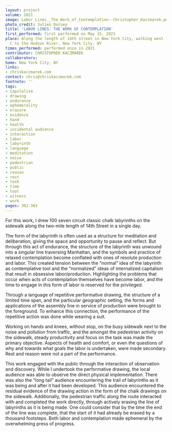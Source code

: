 ```yaml
---
layout: project
volume: 2021
image: Labor_Lines__The_Work_of_Contemplation--Christopher_Kaczmarek.png
photo_credit: Julien Dorsey
title: 'LABOR LINES: THE WORK OF CONTEMPLATION'
first_performed: first performed on May 15, 2021
place: Along the length of 14th street in New York City, walking west from Avenue
  C to the Hudson River, New York City, NY
times_performed: performed once in 2021
contributor: CHRISTOPHER KACZMAREK
collaborators:
home: New York City, NY
links:
- chriskaczmarek.com
contact: chris@chriskaczmarek.com
footnote: ''
tags:
- capitalism
- drawing
- endurance
- ephemerality
- erasure
- evidence
- hand
- health
- incidental audience
- interaction
- labor
- labyrinth
- language
- meditation
- noise
- pedestrian
- public
- reason
- rest
- task
- time
- tool
- witness
- work
pages: 362-363
---
```


For this work, I drew 100 seven circuit classic chalk labyrinths on the sidewalk along the two-mile length of 14th Street in a single day. 

The form of the labyrinth is often used as a structure for meditation and deliberation, giving the space and opportunity to pause and reflect. But through this act of endurance, the structure of the labyrinth was unwound into a singular line traversing Manhattan, and the symbols and practice of relaxed contemplation become conflated with ones of resolute production and labor. This created tension between the “normal” idea of the labyrinth as contemplative tool and the “normalized” ideas of internalized capitalism that result in obsessive labor/production. Highlighting the problems that occur when acts of contemplation themselves have become labor, and the time to engage in this form of labor is reserved for the privileged.

Through a language of repetitive performative drawing, the structure of a limited time span, and the particular geographic setting, the forms and applications of the assembly line in service of production were brought to the foreground. To enhance this connection, the performance of the repetitive action was done while wearing a suit. 

Working on hands and knees, without stop, on the busy sidewalk next to the noise and pollution from traffic, and the amongst the pedestrian activity on the sidewalk, steady productivity and focus on the task was made the primary objective. Aspects of health and comfort, or even the questions of why and towards what goals the labor is undertaken, were made secondary. Rest and reason were not a part of the performance. 

This work engaged with the public through the interaction of observation and discovery. While I undertook the performative drawing, the local audience was able to observe the direct physical implementation. There was also the “long tail” audience encountering the trail of labyrinths as it was being and after it had been developed. This audience encountered the residual evidence of the drawing action in the form of the chalk drawings on the sidewalk. Additionally, the pedestrian traffic along the route interacted with and completed the work directly, through actively erasing the line of labyrinths as it is being made. One could consider that by the time the end of the line was complete, that the start of it had already be erased by a thousand footsteps. Both labor and contemplation made ephemeral by the overwhelming press of progress.
